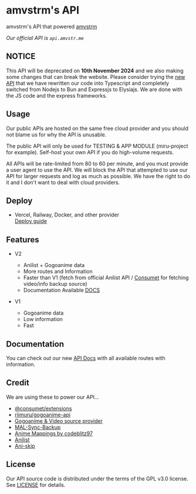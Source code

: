 # amvstrm's API

amvstrm's API that powered [amvstrm](https://amvstr.me)

_Our official API is ``api.amvstr.me``_

## NOTICE

This API will be deprecated on __10th November 2024__ and we also making some changes that can break the website. Please consider trying the [new API](https://github.com/amvstrm/api-bun) that we have rewritten our code into Typescript and completely switched from Nodejs to Bun and Expressjs to Elysiajs. We are done with the JS code and the express frameworks.

## Usage

Our public APIs are hosted on the same free cloud provider and you should not blame us for why the API is unusable. 

The public API will only be used for TESTING & APP MODULE (miru-project for example). Self-host your own API if you do high-volume requests. 

All APIs will be rate-limited from 80 to 60 per minute, and you must provide a user agent to use the API. We will block the API that attempted to use our API for larger requests and log as much as possible. We have the right to do it and I don't want to deal with cloud providers.

## Deploy

- Vercel, Railway, Docker, and other provider  
  [Deploy guide](https://docs.amvstr.me/guide/backend)

## Features

- V2
  - Anilist + Gogoanime data
  - More routes and Information
  - Faster than V1 (fetch from official Anilist API / [Consumet](https://github.com/consumet/consumet.ts) for fetching video/info backup source)
  - Documentation Available [DOCS](https://docsapi-amvstrm.pages.dev/)

- V1
  - Gogoanime data
  - Low information
  - Fast

## Documentation

You can check out our new [API Docs](https://docs.amvstr.me/api/introduction#routes) with all available routes with information.  

## Credit

We are using these to power our API...

- [@consumet/extensions](https://github.com/consumet/consumet.ts)
- [riimuru/gogoanime-api](https://github.com/riimuru/gogoanime-api)
- [Gogoanime & Video source provider](https://anitaku.pe) 
- [MAL-Sync-Backup](https://github.com/MALSync/MAL-Sync-Backup)
- [Anime Mappings by codeblitz97](https://api-mappings.madara.live/)
- [Anilist](https://anilist.com)
- [Ani-skip](http://api.aniskip.com/)

## License

Our API source code is distributed under the terms of the GPL v3.0 license. See [LICENSE](https://docs.amvstr.me/license) for details.
